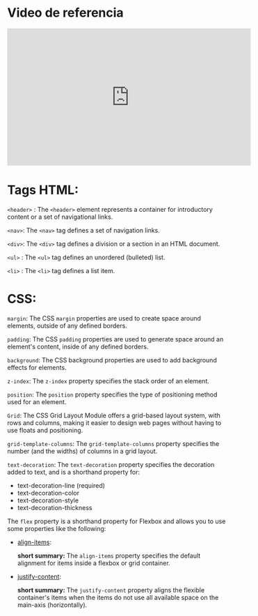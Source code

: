 # Video de referencia

<iframe width="560" height="315" src="https://www.youtube.com/embed/oWmOqxIanjk?si=5-d7lzG1Y7dDdOUq" title="YouTube video player" frameborder="0" allow="accelerometer; autoplay; clipboard-write; encrypted-media; gyroscope; picture-in-picture; web-share" allowfullscreen></iframe>

# Tags HTML:

`<header>` : The `<header>` element represents a container for introductory content or  a set of navigational links.

`<nav>`: The `<nav>` tag defines a set of navigation links.

`<div>`: The `<div>` tag defines a division or a section in an HTML document.

`<ul>` : The `<ul>` tag defines an unordered (bulleted) list.

`<li>` : The `<li>` tag defines a list item.



# CSS:

`margin`: The CSS `margin` properties are used to create space around elements,  outside of any defined borders.

`padding`: The CSS `padding` properties are used to generate space around  an element's content, inside of any defined borders.

`background`: The CSS background properties are used to add background effects  for elements.

`z-index`: The `z-index` property specifies the stack order of an element.

`position`: The `position` property specifies the type of positioning method used for an element.

`Grid`: The CSS Grid Layout Module offers a grid-based layout system, with rows and  columns, making it easier to design web pages without having to use floats and  positioning.

`grid-template-columns`: The `grid-template-columns` property specifies the number  (and the widths) of columns in a grid  layout.

`text-decoration`: The `text-decoration` property specifies the decoration added to text,  and is a shorthand  property for:

- text-decoration-line (required)
- text-decoration-color
- text-decoration-style
- text-decoration-thickness

The `flex` property is a shorthand property for Flexbox and allows you to use some properties like the following:

- [align-items](https://www.w3schools.com/cssref/css3_pr_align-items.php):

  **short summary:** The `align-items` property specifies the default alignment for items inside a flexbox or grid container.

- [justify-content](https://www.w3schools.com/cssref/css3_pr_justify-content.php):

  **short summary:** The `justify-content` property aligns the flexible container's items when the items do not use all available space on the main-axis (horizontally).

  


